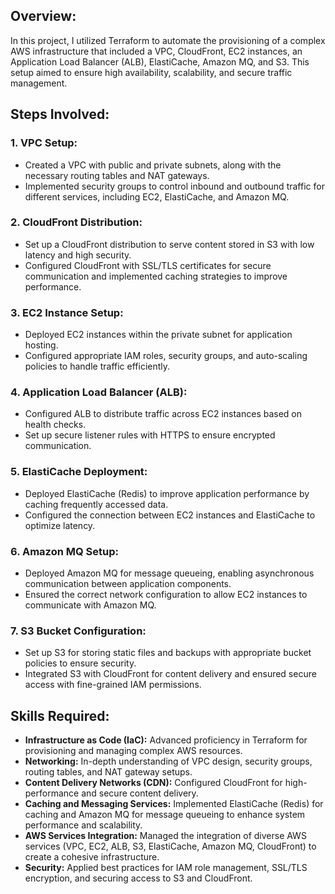 
## Overview:

In this project, I utilized Terraform to automate the provisioning of a complex AWS infrastructure that included a VPC, CloudFront, EC2 instances, an Application Load Balancer (ALB), ElastiCache, Amazon MQ, and S3. This setup aimed to ensure high availability, scalability, and secure traffic management.

## Steps Involved:

### 1. VPC Setup:

- Created a VPC with public and private subnets, along with the necessary routing tables and NAT gateways.
- Implemented security groups to control inbound and outbound traffic for different services, including EC2, ElastiCache, and Amazon MQ.

### 2. CloudFront Distribution:

- Set up a CloudFront distribution to serve content stored in S3 with low latency and high security.
- Configured CloudFront with SSL/TLS certificates for secure communication and implemented caching strategies to improve performance.

### 3. EC2 Instance Setup:

- Deployed EC2 instances within the private subnet for application hosting.
- Configured appropriate IAM roles, security groups, and auto-scaling policies to handle traffic efficiently.

### 4. Application Load Balancer (ALB):

- Configured ALB to distribute traffic across EC2 instances based on health checks.
- Set up secure listener rules with HTTPS to ensure encrypted communication.

### 5. ElastiCache Deployment:

- Deployed ElastiCache (Redis) to improve application performance by caching frequently accessed data.
- Configured the connection between EC2 instances and ElastiCache to optimize latency.

### 6. Amazon MQ Setup:

- Deployed Amazon MQ for message queueing, enabling asynchronous communication between application components.
- Ensured the correct network configuration to allow EC2 instances to communicate with Amazon MQ.

### 7. S3 Bucket Configuration:

- Set up S3 for storing static files and backups with appropriate bucket policies to ensure security.
- Integrated S3 with CloudFront for content delivery and ensured secure access with fine-grained IAM permissions.

## Skills Required:

- **Infrastructure as Code (IaC):** Advanced proficiency in Terraform for provisioning and managing complex AWS resources.
- **Networking:** In-depth understanding of VPC design, security groups, routing tables, and NAT gateway setups.
- **Content Delivery Networks (CDN):** Configured CloudFront for high-performance and secure content delivery.
- **Caching and Messaging Services:** Implemented ElastiCache (Redis) for caching and Amazon MQ for message queueing to enhance system performance and scalability.
- **AWS Services Integration:** Managed the integration of diverse AWS services (VPC, EC2, ALB, S3, ElastiCache, Amazon MQ, CloudFront) to create a cohesive infrastructure.
- **Security:** Applied best practices for IAM role management, SSL/TLS encryption, and securing access to S3 and CloudFront.
